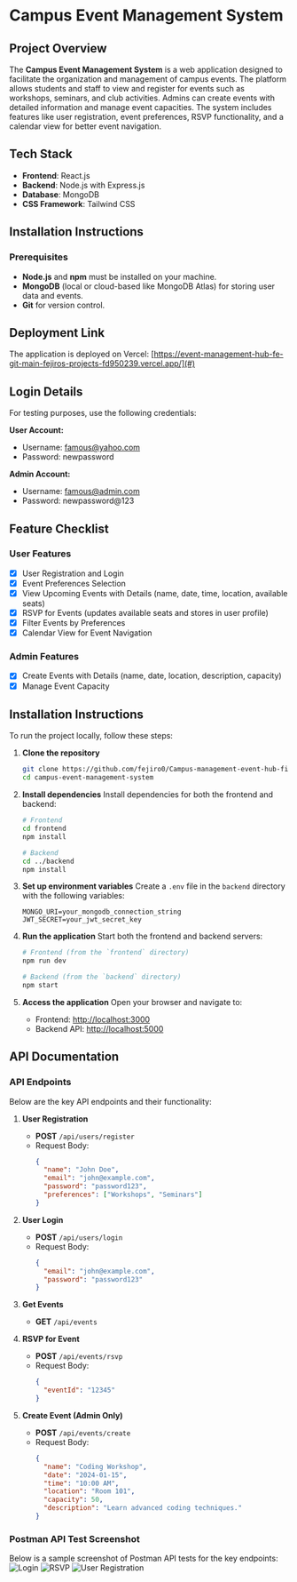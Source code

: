 # Campus Event Management System

## Project Overview
The **Campus Event Management System** is a web application designed to facilitate the organization and management of campus events. The platform allows students and staff to view and register for events such as workshops, seminars, and club activities. Admins can create events with detailed information and manage event capacities. The system includes features like user registration, event preferences, RSVP functionality, and a calendar view for better event navigation.

## Tech Stack

- **Frontend**: React.js
- **Backend**: Node.js with Express.js
- **Database**: MongoDB
- **CSS Framework**: Tailwind CSS

## Installation Instructions

### Prerequisites

- **Node.js** and **npm** must be installed on your machine.
- **MongoDB** (local or cloud-based like MongoDB Atlas) for storing user data and events.
- **Git** for version control.


## Deployment Link
The application is deployed on Vercel:
[https://event-management-hub-fe-git-main-fejiros-projects-fd950239.vercel.app/](#)

## Login Details
For testing purposes, use the following credentials:

**User Account:**
- Username: famous@yahoo.com
- Password: newpassword

**Admin Account:**
- Username: famous@admin.com
- Password: newpassword@123

## Feature Checklist
### User Features
- [x] User Registration and Login
- [x] Event Preferences Selection
- [x] View Upcoming Events with Details (name, date, time, location, available seats)
- [x] RSVP for Events (updates available seats and stores in user profile)
- [x] Filter Events by Preferences
- [x] Calendar View for Event Navigation

### Admin Features
- [x] Create Events with Details (name, date, location, description, capacity)
- [x] Manage Event Capacity

## Installation Instructions
To run the project locally, follow these steps:

1. **Clone the repository**
   ```bash
   git clone https://github.com/fejiro0/Campus-management-event-hub-final-exams.git
   cd campus-event-management-system
   ```

2. **Install dependencies**
   Install dependencies for both the frontend and backend:
   ```bash
   # Frontend
   cd frontend
   npm install

   # Backend
   cd ../backend
   npm install
   ```

3. **Set up environment variables**
   Create a `.env` file in the `backend` directory with the following variables:
   ```env
   MONGO_URI=your_mongodb_connection_string
   JWT_SECRET=your_jwt_secret_key
   ```

4. **Run the application**
   Start both the frontend and backend servers:
   ```bash
   # Frontend (from the `frontend` directory)
   npm run dev

   # Backend (from the `backend` directory)
   npm start
   ```

5. **Access the application**
   Open your browser and navigate to:
   - Frontend: [http://localhost:3000](http://localhost:3000)
   - Backend API: [http://localhost:5000](http://localhost:5000)

## API Documentation
### API Endpoints
Below are the key API endpoints and their functionality:

1. **User Registration**
   - **POST** `/api/users/register`
   - Request Body:
     ```json
     {
       "name": "John Doe",
       "email": "john@example.com",
       "password": "password123",
       "preferences": ["Workshops", "Seminars"]
     }
     ```

2. **User Login**
   - **POST** `/api/users/login`
   - Request Body:
     ```json
     {
       "email": "john@example.com",
       "password": "password123"
     }
     ```

3. **Get Events**
   - **GET** `/api/events`

4. **RSVP for Event**
   - **POST** `/api/events/rsvp`
   - Request Body:
     ```json
     {
       "eventId": "12345"
     }
     ```

5. **Create Event (Admin Only)**
   - **POST** `/api/events/create`
   - Request Body:
     ```json
     {
       "name": "Coding Workshop",
       "date": "2024-01-15",
       "time": "10:00 AM",
       "location": "Room 101",
       "capacity": 50,
       "description": "Learn advanced coding techniques."
     }
     ```

### Postman API Test Screenshot
Below is a sample screenshot of Postman API tests for the key endpoints:
![Login](/public/Login.png)
![RSVP](/public/RSVP.png)
![User Registration](/public/Register.png)


